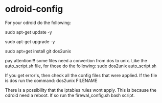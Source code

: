 # odroid-config

For your odroid do the following:

sudo apt-get update -y

sudo apt-get upgrade -y

sudo apt=get install git dos2unix



pay attention!!!
some files need a convertion from dos to unix. 
Like the auto_script.sh file, for those do the following:
sudo dos2unix auto_script.sh

If you get error's, then check all the config files that were applied. If the file is dos run the command: dos2unix FILENAME


There is a possibility that the iptables rules wont apply. This is because the odroid need a reboot. If so run the firewal_config.sh bash script.
